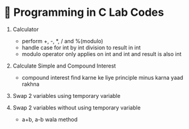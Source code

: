 # 📘 Programming in C Lab Codes

1. Calculator

    - perform +, -, \*, / and %(modulo)
    - handle case for int by int division to result in int
    - modulo operator only applies on int and int and result is also int

2. Calculate Simple and Compound Interest

    - compound interest find karne ke liye principle minus karna yaad rakhna

3. Swap 2 variables using temporary variable

4. Swap 2 variables without using temporary variable
    - a+b, a-b wala method
